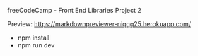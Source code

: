 freeCodeCamp - Front End Libraries Project 2

Preview: https://markdownpreviewer-niqqq25.herokuapp.com/

* npm install
* npm run dev
